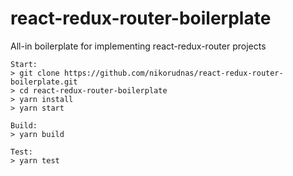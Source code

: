 # react-redux-router-boilerplate

All-in boilerplate for implementing react-redux-router projects

```
Start:
> git clone https://github.com/nikorudnas/react-redux-router-boilerplate.git
> cd react-redux-router-boilerplate
> yarn install
> yarn start
```

```
Build:
> yarn build
```

```
Test:
> yarn test
```
